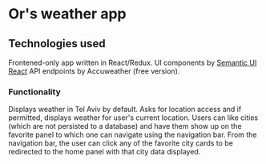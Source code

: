 # Or's weather app

## Technologies used

Frontened-only app written in React/Redux.
UI components by [Semantic UI React](https://react.semantic-ui.com/)
API endpoints by Accuweather (free version).

### Functionality

Displays weather in Tel Aviv by default.
Asks for location access and if permitted, displays weather for user's current location.
Users can like cities (which are not persisted to a database) and have them show up on the favorite panel to which one can navigate using the navigation bar.
From the navigation bar, the user can click any of the favorite city cards to be redirected to the home panel with that city data displayed.
